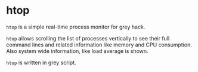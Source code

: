 # htop

`htop` is a simple real-time process monitor for grey hack.

`htop` allows scrolling the list of processes vertically to see their full command lines and related information like memory and CPU consumption. Also system wide information, like load average is shown.

`htop` is written in grey script.
